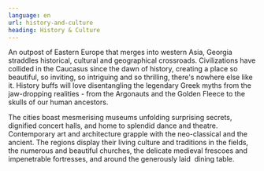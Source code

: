 ```yaml
---
language: en
url: history-and-culture
heading: History & Culture
---
```

<div class="row content-row"><!-- 877 (0)-->

</div>

<div class="row content-row"><!-- 878 (3)-->
<div class="col-xs-12 col-sm-6 col-md-6"><!-- 1206 -->

An outpost of Eastern Europe that merges into western Asia, Georgia straddles historical,
cultural and geographical crossroads. Civilizations have collided in the Caucasus
since the dawn of history, creating a place so beautiful, so inviting, so intriguing
and so thrilling, there's nowhere else like it. History buffs will love disentangling
the legendary Greek myths from the jaw\-dropping realities \- from the Argonauts
and the Golden Fleece to the skulls of our human ancestors.

</div>

<div class="col-xs-12 col-sm-6 col-md-6"><!-- 1207 -->

The cities boast mesmerising museums unfolding surprising secrets, dignified concert
halls, and home to splendid dance and theatre. Contemporary art and architecture
grapple with the neo\-classical and the ancient. The regions display their living
culture and traditions in the fields, the numerous and beautiful churches, the delicate
medieval frescoes and impenetrable fortresses, and around the generously laid  dining
table.

</div>

</div>

